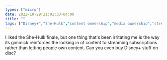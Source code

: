 ```yaml
---
types: ["micro"]
date: 2022-10-29T21:01:33-04:00
title: ""
tags: ["Disney+","She-Hulk","content ownership","media ownership","streaming","streaming services"]
---
```

I liked the She-Hulk finale, but one thing that's been irritating me is the way its gimmick reinforces the locking in of content to streaming subscriptions rather than letting people own content. Can you even buy Disney+ stuff on disc?
